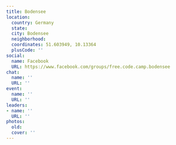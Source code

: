 ```yaml
---
title: Bodensee
location:
  country: Germany
  state: 
  city: Bodensee
  neighborhood: 
  coordinates: 51.603949, 10.13364
  plusCode: ''
social:
  name: Facebook
  URL: https://www.facebook.com/groups/free.code.camp.bodensee
chat:
  name: ''
  URL: ''
event:
  name: ''
  URL: ''
leaders:
- name: ''
  URL: ''
photos:
  old: 
  cover: ''
---
```

